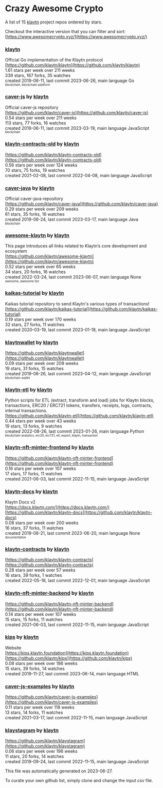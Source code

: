 # Crazy Awesome Crypto
A list of 15 [klaytn](https://github.com/klaytn) project repos ordered by stars.  

Checkout the interactive version that you can filter and sort: 
[https://www.awesomecrypto.xyz/](https://www.awesomecrypto.xyz/)  


### [klaytn](https://github.com/klaytn/klaytn)  
Official Go implementation of the Klaytn protocol  
[https://github.com/klaytn/klaytn](https://github.com/klaytn/klaytn)  
1.61 stars per week over 211 weeks  
339 stars, 167 forks, 35 watches  
created 2019-06-11, last commit 2023-06-26, main language Go  
<sub><sup>blockchain, blockchain-platform</sup></sub>


### [caver-js](https://github.com/klaytn/caver-js) by [klaytn](https://github.com/klaytn)  
Official caver-js repository  
[https://github.com/klaytn/caver-js](https://github.com/klaytn/caver-js)  
0.54 stars per week over 211 weeks  
113 stars, 77 forks, 16 watches  
created 2019-06-11, last commit 2023-03-19, main language JavaScript  
<sub><sup>blockchain</sup></sub>


### [klaytn-contracts-old](https://github.com/klaytn/klaytn-contracts-old) by [klaytn](https://github.com/klaytn)  
  
[https://github.com/klaytn/klaytn-contracts-old](https://github.com/klaytn/klaytn-contracts-old)  
0.56 stars per week over 124 weeks  
70 stars, 75 forks, 19 watches  
created 2021-02-08, last commit 2022-04-08, main language JavaScript  


### [caver-java](https://github.com/klaytn/caver-java) by [klaytn](https://github.com/klaytn)  
Official caver-java repository  
[https://github.com/klaytn/caver-java](https://github.com/klaytn/caver-java)  
0.29 stars per week over 209 weeks  
61 stars, 35 forks, 16 watches  
created 2019-06-24, last commit 2023-03-17, main language Java  
<sub><sup>blockchain</sup></sub>


### [awesome-klaytn](https://github.com/klaytn/awesome-klaytn) by [klaytn](https://github.com/klaytn)  
This page introduces all links related to Klaytn’s core development and ecosystem  
[https://github.com/klaytn/awesome-klaytn](https://github.com/klaytn/awesome-klaytn)  
0.52 stars per week over 65 weeks  
34 stars, 20 forks, 16 watches  
created 2022-03-24, last commit 2023-06-07, main language None  
<sub><sup>awesome, awesome-list</sup></sub>


### [kaikas-tutorial](https://github.com/klaytn/kaikas-tutorial) by [klaytn](https://github.com/klaytn)  
Kaikas tutorial repository to send Klaytn's various types of transactions!  
[https://github.com/klaytn/kaikas-tutorial](https://github.com/klaytn/kaikas-tutorial)  
0.19 stars per week over 170 weeks  
32 stars, 27 forks, 11 watches  
created 2020-03-19, last commit 2023-01-18, main language JavaScript  


### [klaytnwallet](https://github.com/klaytn/klaytnwallet) by [klaytn](https://github.com/klaytn)  
  
[https://github.com/klaytn/klaytnwallet](https://github.com/klaytn/klaytnwallet)  
0.09 stars per week over 208 weeks  
19 stars, 31 forks, 15 watches  
created 2019-06-26, last commit 2023-04-12, main language JavaScript  
<sub><sup>blockchain-wallet</sup></sub>


### [klaytn-etl](https://github.com/klaytn/klaytn-etl) by [klaytn](https://github.com/klaytn)  
Python scripts for ETL (extract, transform and load) jobs for Klaytn blocks, transactions, ERC20 / ERC721 tokens, transfers, receipts, logs, contracts, internal transactions.  
[https://github.com/klaytn/klaytn-etl](https://github.com/klaytn/klaytn-etl)  
0.44 stars per week over 43 weeks  
19 stars, 13 forks, 9 watches  
created 2022-08-26, last commit 2023-01-26, main language Python  
<sub><sup>blockchain-analytics, erc20, erc721, etl, export, klaytn, transaction</sup></sub>


### [klaytn-nft-minter-frontend](https://github.com/klaytn/klaytn-nft-minter-frontend) by [klaytn](https://github.com/klaytn)  
  
[https://github.com/klaytn/klaytn-nft-minter-frontend](https://github.com/klaytn/klaytn-nft-minter-frontend)  
0.16 stars per week over 107 weeks  
17 stars, 17 forks, 11 watches  
created 2021-06-03, last commit 2022-11-15, main language JavaScript  


### [klaytn-docs](https://github.com/klaytn/klaytn-docs) by [klaytn](https://github.com/klaytn)  
Klaytn Docs v2  
[https://docs.klaytn.com/](https://docs.klaytn.com/)  
[https://github.com/klaytn/klaytn-docs](https://github.com/klaytn/klaytn-docs)  
0.08 stars per week over 200 weeks  
16 stars, 37 forks, 11 watches  
created 2019-08-21, last commit 2023-06-20, main language None  
<sub><sup>documentation</sup></sub>


### [klaytn-contracts](https://github.com/klaytn/klaytn-contracts) by [klaytn](https://github.com/klaytn)  
  
[https://github.com/klaytn/klaytn-contracts](https://github.com/klaytn/klaytn-contracts)  
0.28 stars per week over 57 weeks  
16 stars, 39 forks, 1 watches  
created 2022-05-18, last commit 2022-12-01, main language JavaScript  


### [klaytn-nft-minter-backend](https://github.com/klaytn/klaytn-nft-minter-backend) by [klaytn](https://github.com/klaytn)  
  
[https://github.com/klaytn/klaytn-nft-minter-backend](https://github.com/klaytn/klaytn-nft-minter-backend)  
0.14 stars per week over 107 weeks  
15 stars, 15 forks, 11 watches  
created 2021-06-03, last commit 2022-11-15, main language JavaScript  


### [kips](https://github.com/klaytn/kips) by [klaytn](https://github.com/klaytn)  
Website  
[https://kips.klaytn.foundation](https://kips.klaytn.foundation)  
[https://github.com/klaytn/kips](https://github.com/klaytn/kips)  
0.08 stars per week over 186 weeks  
15 stars, 39 forks, 14 watches  
created 2019-11-27, last commit 2023-06-14, main language HTML  


### [caver-js-examples](https://github.com/klaytn/caver-js-examples) by [klaytn](https://github.com/klaytn)  
  
[https://github.com/klaytn/caver-js-examples](https://github.com/klaytn/caver-js-examples)  
0.11 stars per week over 118 weeks  
13 stars, 14 forks, 11 watches  
created 2021-03-17, last commit 2022-11-15, main language JavaScript  


### [klaystagram](https://github.com/klaytn/klaystagram) by [klaytn](https://github.com/klaytn)  
  
[https://github.com/klaytn/klaystagram](https://github.com/klaytn/klaystagram)  
0.06 stars per week over 196 weeks  
11 stars, 20 forks, 14 watches  
created 2019-09-24, last commit 2022-11-15, main language JavaScript  


This file was automatically generated on 2023-06-27.  

To curate your own github list, simply clone and change the input csv file.  